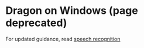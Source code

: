 # Dragon on Windows (page deprecated)

For updated guidance, read [speech recognition](speech-recognition.md)
